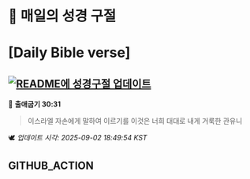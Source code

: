 # 🙏 매일의 성경 구절
# [Daily Bible verse]
## [![README에 성경구절 업데이트](https://github.com/DONGSUKA/first_test/actions/workflows/update-readme-bible.yml/badge.svg)](https://github.com/DONGSUKA/first_test/actions/workflows/update-readme-bible.yml)
<!-- START_BIBLE_VERSE -->
📖 **출애굽기 30:31**
> 이스라엘 자손에게 말하여 이르기를 이것은 너희 대대로 내게 거룩한 관유니

🕊️ _업데이트 시각: 2025-09-02 18:49:54 KST_
  <!-- END_BIBLE_VERSE -->
## GITHUB_ACTION
